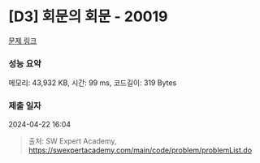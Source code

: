 # [D3] 회문의 회문 - 20019 

[문제 링크](https://swexpertacademy.com/main/code/problem/problemDetail.do?contestProbId=AY2hjCWKbykDFATh) 

### 성능 요약

메모리: 43,932 KB, 시간: 99 ms, 코드길이: 319 Bytes

### 제출 일자

2024-04-22 16:04



> 출처: SW Expert Academy, https://swexpertacademy.com/main/code/problem/problemList.do